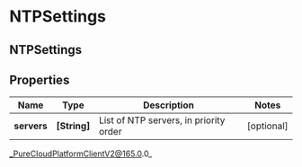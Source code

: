 # NTPSettings

## NTPSettings

## Properties

|Name | Type | Description | Notes|
|------------ | ------------- | ------------- | -------------|
| **servers** | **[String]** | List of NTP servers, in priority order | [optional] |



_PureCloudPlatformClientV2@165.0.0_
